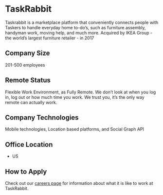 # TaskRabbit
Taskrabbit is a marketplace platform that conveniently connects people with Taskers to handle everyday home to-do’s, such as furniture assembly, handyman work, moving help, and much more. Acquired by IKEA Group - the world’s largest furniture retailer - in 2017

## Company Size
201-500 employees

## Remote Status
Flexible Work Environment, as Fully Remote.
We don’t look at when you log in, log out or how much time you work. We trust you, it’s the only way remote can actually work.

## Company Technologies
Mobile technologies, Location based platforms, and Social Graph API

## Office Location
- US

## How to Apply
Check out our [careers page](https://www.taskrabbit.com/careers) for information about what it is like to work at TaskRabbit.
